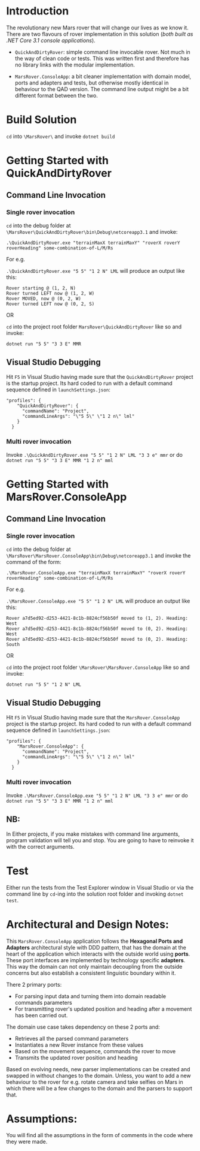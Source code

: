 # Introduction 
The revolutionary new Mars rover that will change our lives as we know it. There are two flavours of rover implementation in this solution (_both built as .NET Core 3.1 console applications_).

- `QuickAndDirtyRover`: simple command line invocable rover. Not much in the way of clean code or tests. This was written first and therefore has no library links with the modular implementation.

- `MarsRover.ConsoleApp`: a bit cleaner implementation with domain model, ports and adapters and tests, but otherwise mostly identical in behaviour to the QAD version. The command line output might be a bit different format between the two.

# Build Solution

`cd` into `\MarsRover\` and invoke `dotnet build`

# Getting Started with QuickAndDirtyRover

## Command Line Invocation

### Single rover invocation

`cd` into the debug folder at `\MarsRover\QuickAndDirtyRover\bin\Debug\netcoreapp3.1` and invoke:

`.\QuickAndDirtyRover.exe "terrainMaxX terrainMaxY" "roverX roverY roverHeading" some-combination-of-L/M/Rs`

For e.g. 

`.\QuickAndDirtyRover.exe "5 5" "1 2 N" LML` will produce an output like this:

```
Rover starting @ (1, 2, N)
Rover turned LEFT now @ (1, 2, W)
Rover MOVED, now @ (0, 2, W)
Rover turned LEFT now @ (0, 2, S)
```

OR

`cd` into the project root folder `MarsRover\QuickAndDirtyRover` like so and invoke:

`dotnet run "5 5" "3 3 E" MMR`

## Visual Studio Debugging

Hit `F5` in Visual Studio having made sure that the `QuickAndDirtyRover` project is the startup project. Its hard coded to run with a default command sequence defined in `launchSettings.json`:

```
"profiles": {
    "QuickAndDirtyRover": {
      "commandName": "Project",
      "commandLineArgs": "\"5 5\" \"1 2 n\" lml"
    }
  }
```

### Multi rover invocation

Invoke `.\QuickAndDirtyRover.exe "5 5" "1 2 N" LML "3 3 e" mmr` 
or do `dotnet run "5 5" "3 3 E" MMR "1 2 n" mml`

# Getting Started with MarsRover.ConsoleApp

## Command Line Invocation

### Single rover invocation

`cd` into the debug folder at `\MarsRover\MarsRover.ConsoleApp\bin\Debug\netcoreapp3.1` and invoke the command of the form:

`.\MarsRover.ConsoleApp.exe "terrainMaxX terrainMaxY" "roverX roverY roverHeading" some-combination-of-L/M/Rs`

For e.g. 

`.\MarsRover.ConsoleApp.exe "5 5" "1 2 N" LML` will produce an output like this:

```
Rover a7d5ed92-d253-4421-8c1b-8824cf56b50f moved to (1, 2). Heading: West
Rover a7d5ed92-d253-4421-8c1b-8824cf56b50f moved to (0, 2). Heading: West
Rover a7d5ed92-d253-4421-8c1b-8824cf56b50f moved to (0, 2). Heading: South
```

OR

`cd` into the project root folder `\MarsRover\MarsRover.ConsoleApp` like so and invoke:

`dotnet run "5 5" "1 2 N" LML`

## Visual Studio Debugging

Hit `F5` in Visual Studio having made sure that the `MarsRover.ConsoleApp` project is the startup project. Its hard coded to run with a default command sequence defined in `launchSettings.json`:

```
"profiles": {
    "MarsRover.ConsoleApp": {
      "commandName": "Project",
      "commandLineArgs": "\"5 5\" \"1 2 n\" lml"
    }
  }
```

### Multi rover invocation

Invoke `.\MarsRover.ConsoleApp.exe "5 5" "1 2 N" LML "3 3 e" mmr` 
or do `dotnet run "5 5" "3 3 E" MMR "1 2 n" mml`

## NB:

In Either projects, if you make mistakes with command line arguments, program validation will tell you and stop. You are going to have to reinvoke it with the correct arguments.

# Test

Either run the tests from the Test Explorer window in Visual Studio or via the command line by `cd`-ing into the solution root folder and invoking `dotnet test`.

# Architectural and Design Notes:

This `MarsRover.ConsoleApp` application follows the **Hexagonal Ports and Adapters** architectural style with DDD pattern, that has the domain at the heart of the application which interacts with the outside world using **ports**. These port interfaces are implemented by technology specific **adapters**. This way the domain can not only maintain  decoupling from the outside concerns but also establish a consistent linguistic boundary within it.

There 2 primary ports: 

- For parsing input data and turning them into domain readable commands parameters
- For transmitting rover's updated position and heading after a movement has been carried out.

The domain use case takes dependency on these 2 ports and:

- Retrieves all the parsed command parameters
- Instantiates a new Rover instance from these values
- Based on the movement sequence, commands the rover to move
- Transmits the updated rover position and heading

Based on evolving needs, new parser implementations can be created and swapped in without changes to the domain. Unless, you want to add a new behaviour to the rover for e.g. rotate camera and take selfies on Mars in which there will be a few changes to the domain and the parsers to support that.

# Assumptions:

You will find all the assumptions in the form of comments in the code where they were made.